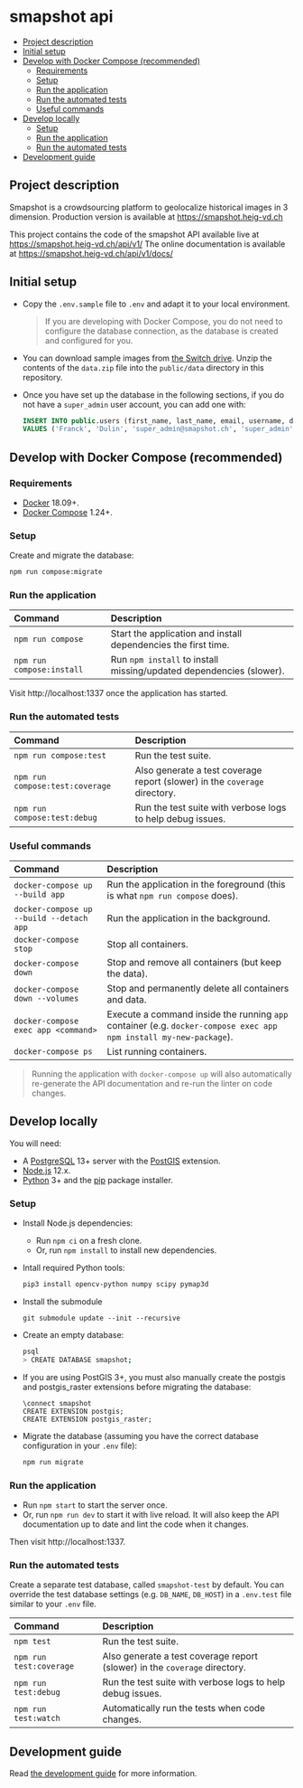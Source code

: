 # smapshot api

<!-- START doctoc generated TOC please keep comment here to allow auto update -->
<!-- DON'T EDIT THIS SECTION, INSTEAD RE-RUN doctoc TO UPDATE -->


- [Project description](#project-description)
- [Initial setup](#initial-setup)
- [Develop with Docker Compose (recommended)](#develop-with-docker-compose-recommended)
    - [Requirements](#requirements)
    - [Setup](#setup)
    - [Run the application](#run-the-application)
    - [Run the automated tests](#run-the-automated-tests)
    - [Useful commands](#useful-commands)
- [Develop locally](#develop-locally)
    - [Setup](#setup-1)
    - [Run the application](#run-the-application-1)
    - [Run the automated tests](#run-the-automated-tests-1)
- [Development guide](#development-guide)

<!-- END doctoc generated TOC please keep comment here to allow auto update -->

## Project description

Smapshot is a crowdsourcing platform to geolocalize historical images in 3 dimension.
Production version is available at https://smapshot.heig-vd.ch

This project contains the code of the smapshot API available live at https://smapshot.heig-vd.ch/api/v1/
The online documentation is available at https://smapshot.heig-vd.ch/api/v1/docs/

## Initial setup

* Copy the `.env.sample` file to `.env` and adapt it to your local environment.

  > If you are developing with Docker Compose, you do not need to configure the
  > database connection, as the database is created and configured for you.
* You can download sample images from [the Switch
  drive](https://drive.switch.ch/index.php/apps/files/?dir=/Smapshot/Sample%20Data&fileid=1891746707).
  Unzip the contents of the `data.zip` file into the `public/data` directory in
  this repository.
* Once you have set up the database in the following sections, if you do not
  have a `super_admin` user account, you can add one with:

  ```sql
  INSERT INTO public.users (first_name, last_name, email, username, date_registr, letter, lang, "password", roles, owner_id)
  VALUES ('Franck', 'Dulin', 'super_admin@smapshot.ch', 'super_admin', now(), TRUE, 'fr','$2b$12$v80JamELNdJnvHyVAQrUZOaIRJJ2BI48vTsZop4s5mgoA9jbcX4Ni','{volunteer,super_admin}', 1);
  ```

## Develop with Docker Compose (recommended)

### Requirements

* [Docker](https://www.docker.com/) 18.09+.
* [Docker Compose](https://docs.docker.com/compose/) 1.24+.

### Setup

Create and migrate the database:

```bash
npm run compose:migrate
```

### Run the application

Command                   | Description
:------------------------ | :------------------------------------------------------------------
`npm run compose`         | Start the application and install dependencies the first time.
`npm run compose:install` | Run `npm install` to install missing/updated dependencies (slower).

Visit http://localhost:1337 once the application has started.

### Run the automated tests

Command                         | Description
:------------------------------ | :-------------------------------------------------------------------------
`npm run compose:test`          | Run the test suite.
`npm run compose:test:coverage` | Also generate a test coverage report (slower) in the `coverage` directory.
`npm run compose:test:debug`    | Run the test suite with verbose logs to help debug issues.

### Useful commands

Command                                  | Description
:--------------------------------------- | :----------------------------------------------------------------------------------------------------------------
`docker-compose up --build app`          | Run the application in the foreground (this is what `npm run compose` does).
`docker-compose up --build --detach app` | Run the application in the background.
`docker-compose stop`                    | Stop all containers.
`docker-compose down`                    | Stop and remove all containers (but keep the data).
`docker-compose down --volumes`          | Stop and permanently delete all containers and data.
`docker-compose exec app <command>`      | Execute a command inside the running `app` container (e.g. `docker-compose exec app npm install my-new-package`).
`docker-compose ps`                      | List running containers.

> Running the application with `docker-compose up` will also automatically
> re-generate the API documentation and re-run the linter on code changes.

## Develop locally

You will need:

* A [PostgreSQL](https://www.postgresql.org) 13+ server with the
  [PostGIS](https://postgis.net) extension.
* [Node.js](https://nodejs.org) 12.x.
* [Python](https://www.python.org) 3+ and the
  [pip](https://pypi.org/project/pip/) package installer.

### Setup

* Install Node.js dependencies:
  * Run `npm ci` on a fresh clone.
  * Or, run `npm install` to install new dependencies.
* Intall required Python tools:

  ```bash
  pip3 install opencv-python numpy scipy pymap3d
  ```
* Install the submodule
  ```
  git submodule update --init --recursive
  ```
* Create an empty database:

  ```bash
  psql
  > CREATE DATABASE smapshot;
  ```

* If you are using PostGIS 3+, you must also manually create the postgis and postgis_raster extensions before migrating the database:

  ```
  \connect smapshot
  CREATE EXTENSION postgis;
  CREATE EXTENSION postgis_raster;
  ```

* Migrate the database (assuming you have the correct database configuration in
  your `.env` file):

  ```bash
  npm run migrate
  ```


### Run the application

* Run `npm start` to start the server once.
* Or, run `npm run dev` to start it with live reload. It will also keep the API
  documentation up to date and lint the code when it changes.

Then visit http://localhost:1337.

### Run the automated tests

Create a separate test database, called `smapshot-test` by default. You can
override the test database settings (e.g. `DB_NAME`, `DB_HOST`) in a `.env.test`
file similar to your `.env` file.

Command                 | Description
:---------------------- | :-------------------------------------------------------------------------
`npm test`              | Run the test suite.
`npm run test:coverage` | Also generate a test coverage report (slower) in the `coverage` directory.
`npm run test:debug`    | Run the test suite with verbose logs to help debug issues.
`npm run test:watch`    | Automatically run the tests when code changes.

## Development guide

Read [the development guide](./DEVELOPMENT.md) for more information.
